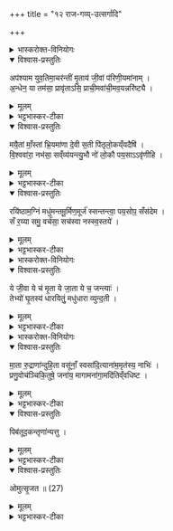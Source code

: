 +++
title = "१२ राज-गव्य्-उत्सर्गादि"

+++

<details><summary>भास्करोक्त-विनियोगः</summary>

1अथ उपाकृतां राजगवीं घ्नन्त्य् उत्सृजन्ति वा ।  
यद्य् उत्सृजन्ति राजगवीं  
दारुचितिम् अग्निं च त्रिः प्रसव्यं परिणयन्ति - अपश्यामेति तिसृभिः ॥ 
</details>

<details open><summary>विश्वास-प्रस्तुतिः</summary>

अप॑श्याम युव॒तिमा॒चर॑न्तीं मृ॒ताय॑ जी॒वां प॑रिणी॒यमा॑नाम् ।  
अ॒न्धेन॒ या तम॑सा॒ प्रावृ॑ताऽसि॒ प्राची॒मवा॑ची॒मव॒यन्नरि॑ष्ट्यै ।  
</details>

<details><summary>मूलम्</summary>

अप॑श्याम युव॒तिमा॒चर॑न्तीं मृ॒ताय॑ जी॒वां प॑रिणी॒यमा॑नाम् ।  
अ॒न्धेन॒ या तम॑सा॒ प्रावृ॑ताऽसि॒ प्राची॒मवा॑ची॒मव॒यन्नरि॑ष्ट्यै ।  
</details>

<details><summary>भट्टभास्कर-टीका</summary>

हे राजगवि ! या त्वम् अन्धेन तमसा मरणभयजनितेन प्रावृताऽसि । पूर्वं येति वचनात् तामिति गम्यते । ताम् इदान्य् उत्स्रक्ष्यमाणां जीवां जीवन्तीं युवतिं यौवनं प्राप्तमिव शोभमानाम् आचरन्तीम् आभिमुख्येन आगच्छन्तीं तृणानि वा भक्षयन्तीं स्वस्थां मृताय परिणीयमानां मृतस्य संस्कारार्थं परितः नीयमानां वयम् अपश्याम । लडर्थे लङ् । पश्यामः । एतेऽपि पार्श्वस्था अवयन् अवयन्न्त्व् अनुजानन्त्व् अरिष्ट्यै अहिंसायै । प्राचीं प्राङ्मुखीम् अवाचीम् अवाङ्मुखीं परिणीयमानां यतस्ततोऽभिमुखी भवति । अवयन् इत्यत्र स्वरश्छान्दसः । उत्सर्गपक्ष एव परिणयनं, आलम्भपक्षानुगुणश्च मन्त्रः । तत्रापिशब्दाध्याहारेण योजनीयम् ॥   

</details>

<details open><summary>विश्वास-प्रस्तुतिः</summary>

मयै॒तां माँ॒स्तां भ्रि॒यमा॑णा दे॒वी स॒ती पि॑तृलो॒कय्ँयदैषि॑ ।  
वि॒श्ववा॑रा॒ नभ॑सा॒ सव्ँव्य॑यन्त्यु॒भौ नो॑ लो॒कौ पय॒साऽऽवृ॑णीहि ।  
</details>

<details><summary>मूलम्</summary>

मयै॒तां माँ॒स्तां भ्रि॒यमा॑णा दे॒वी स॒ती पि॑तृलो॒कय्ँयदैषि॑ ।  
वि॒श्ववा॑रा॒ नभ॑सा॒ सव्ँव्य॑यन्त्यु॒भौ नो॑ लो॒कौ पय॒साऽऽवृ॑णीहि ।  
</details>

<details><summary>भट्टभास्कर-टीका</summary>

2मयैतामिति ॥ प्रथमार्थे द्वितीया । एषा त्वं मया मांस्ताम् । मांसस्य अन्तलोपः । मांसतां भ्रियमाणा मांसतां नीता देवी देवभूयं गता विश्ववारा सर्वेषां वरणीया नभसा आकाशदानेन यदा पितृलोकम् एघि सदा उभौ लोकौ पयसा संव्ययन्त्य् आच्छादयन्ती नो ऽस्मभ्यम् आवृणीहि । पृणतिर् दानकर्मा, छान्दसो वकारः । आपृणीहि दातुम् अर्हसि । या त्वम् आलभ्यमानाऽप्येवमर्हसि किं पुनः सा उत्सृज्यमाना ।।   
</details>

<details open><summary>विश्वास-प्रस्तुतिः</summary>

रयि॑ष्ठाम॒ग्निं मधु॑मन्तमू॒र्मिण॒मूर्ज॑ स्सन्तन्त्वा॒ पय॒सोप॒ सँस॑देम ।  
सँ र॒य्या समु॒ वर्च॑सा॒ सच॑स्वा नस्स्व॒स्तये॑ ।  
</details>

<details><summary>मूलम्</summary>

रयि॑ष्ठाम॒ग्निं मधु॑मन्तमू॒र्मिण॒मूर्ज॑ स्सन्तन्त्वा॒ पय॒सोप॒ सँस॑देम ।  
सँ र॒य्या समु॒ वर्च॑सा॒ सच॑स्वा नस्स्व॒स्तये॑ ।  
</details>

<details><summary>भट्टभास्कर-टीका</summary>

3रयिष्ठामिति प्रेतीं प्रत्युच्यते ॥ रयिर् धनं तत्र तिष्ठतीति रयिष्ठा 'श्रियमिच्छेत् हुताशनात्' इति । अग्निं मधुमन्तं मधुभिः स्वादुभिर् आज्यादिभिर् युक्तम् ऊर्मिणम् उर्म्याकाराभिर् ज्वालाभिर् युक्तम् ऊर्जस्वन्तं बलवन्तं त्वा पयसा पयस्विन्या राजगव्या सह उपसंसदेम सम्यक् उपसम्पन्नाः स्मः । स त्वं नो ऽस्मान् रय्या धनेन संसचस्व सङ्गमय । उश्चार्थे । वर्चसा च संसचस्व स्वस्तये अविनाशाय ॥   
</details>

<details><summary>भास्करोक्त-विनियोगः</summary>

4उत्स्त्रक्ष्यमाणां राजगवीम् अभिमन्त्रयते - ये जीवा इति ॥ 
</details>

<details open><summary>विश्वास-प्रस्तुतिः</summary>

ये जी॒वा ये च॑ मृ॒ता ये जा॒ता ये च॒ जन्त्याः॑ ।  
तेभ्यो॑ घृ॒तस्य॑ धारयितुं॒ मधु॑धारा व्युन्द॒ती ।  
</details>

<details><summary>मूलम्</summary>

ये जी॒वा ये च॑ मृ॒ता ये जा॒ता ये च॒ जन्त्याः॑ ।  
तेभ्यो॑ घृ॒तस्य॑ धारयितुं॒ मधु॑धारा व्युन्द॒ती ।  
</details>

<details><summary>भट्टभास्कर-टीका</summary>

ये अस्मिन् लोके जीवन्तः ये च मृता ये च जनिष्यमाणास् तेभ्यः सर्वेभ्यः घृतस्य घृतं धारयितुम् उत्पादयितुं वा मधुधारा मधुनः स्वादुनः क्षीरस्य धारा व्युन्दती । उन्दी क्लेदने; इह तु तद्धेतुभूतं क्षरणं विवक्षितम् । क्षरन्त्य् उत्तरत्र वाक्यसमाप्तिः ॥   
</details>

<details><summary>भास्करोक्त-विनियोगः</summary>

5-6उत्सृजते - मातेत्यादि । उत्सृजतेत्यन्तं मधुपर्के गतम्27 ।
</details>

<details open><summary>विश्वास-प्रस्तुतिः</summary>

मा॒ता रु॒द्राणा॑न्दुहि॒ता वसू॑नाँ॒ स्वसा॑दि॒त्याना॑म॒मृत॑स्य॒ नाभिः॑ ।  
प्रणु॒वोच॑ञ्चिकि॒तुषे॒ जना॑य॒ मागामना॑गा॒मदि॑तिव्ँवधिष्ट ।  
</details>

<details><summary>मूलम्</summary>

मा॒ता रु॒द्राणा॑न्दुहि॒ता वसू॑नाँ॒ स्वसा॑दि॒त्याना॑म॒मृत॑स्य॒ नाभिः॑ ।  
प्रणु॒वोच॑ञ्चिकि॒तुषे॒ जना॑य॒ मागामना॑गा॒मदि॑तिव्ँवधिष्ट ।  
</details>

<details><summary>भट्टभास्कर-टीका</summary>

इयं रुद्रादीनां देवानां मात्रादिस्थानीया, सर्वेषां यज्ञभागित्वात् । तस्य च आज्यादिगव्यसाध्यत्वाद् अमृतस्य अमृतत्वप्राप्तिहेतोर् यज्ञस्य नाभिः प्रधानावयव आज्यादिद्वारेण, 'एष वाव यज्ञो यदाज्यम्'28 इत्यादिश्रुतेः । एवं नाम प्रशस्तेयम् अतश्च प्रणुवोचं नु क्षिप्रं प्रकर्षेण ब्रवीमि चिकितुषे जिज्ञासते । कित ज्ञाने । सनन्तः । जनाय किङ्किं ब्रवीषि ? मा गाम् अनागाम् अनागसम् इमां गाम् अदितिम् अखण्डितां मा वधिष्ट । 
</details>

<details open><summary>विश्वास-प्रस्तुतिः</summary>

पिब॑तूद॒कन्तृणा॑न्यत्तु ।  
</details>

<details><summary>मूलम्</summary>

पिब॑तूद॒कन्तृणा॑न्यत्तु ।  
</details>

<details><summary>भट्टभास्कर-टीका</summary>

एषा कामं पिबतु उदकम्, तृणानि च अत्तु । 
</details>


<details open><summary>विश्वास-प्रस्तुतिः</summary>

ओमुत्सृ॒जत ॥ (27)  
</details>

<details><summary>मूलम्</summary>

ओमुत्सृ॒जत ॥ (27)  
</details>

<details><summary>भट्टभास्कर-टीका</summary>

ओम् उत्सृजतेत्याह ॥   
    
इत्यारण्यके चतुर्थे प्रश्ने द्वादशोऽनुवाकः ॥
</details>
